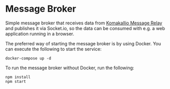 Message Broker
==============

Simple message broker that receives data from
[Komakallio Message Relay](https://github.com/komakallio/koma-message-relay)
and publishes it via Socket.io, so the data can be consumed with e.g. a web
application running in a browser.

The preferred way of starting the message broker is by using Docker.
You can execute the following to start the service:

```
docker-compose up -d
```

To run the message broker without Docker, run the following:
```
npm install
npm start
```
